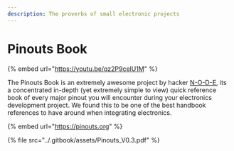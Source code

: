 ```yaml
---
description: The proverbs of small electronic projects
---
```


# Pinouts Book

{% embed url="https://youtu.be/qz2P9celU1M" %}

The Pinouts Book is an extremely awesome project by hacker [N-O-D-E](https://n-o-d-e.net/index.html), its a concentrated in-depth (yet extremely simple to view) quick reference book of every major pinout you will encounter during your electronics development project. We found this to be one of the best handbook references to have around when integrating electronics.

{% embed url="https://pinouts.org" %}

{% file src="../.gitbook/assets/Pinouts_V0.3.pdf" %}
